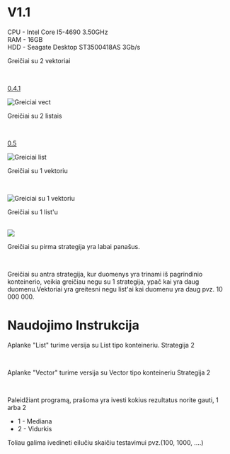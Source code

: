 # V1.1

CPU - Intel Core I5-4690 3.50GHz <br/>
RAM - 16GB <br/>
HDD - Seagate Desktop ST3500418AS 3Gb/s <br/>

<p>Greičiai su 2 vektoriai </p></br>

[0.4.1](https://github.com/RolandGulbinovic/ObjektProg/tree/0.4.1)


![Greiciai vect](https://imgur.com/HSMB1WL.png)

<p>Greičiai su 2 listais </p></br>

[0.5](https://github.com/RolandGulbinovic/ObjektProg/tree/0.5v)

![Greiciai list](https://imgur.com/GYdexg3.png)

<p>Greičiai su 1 vektoriu </p></br>

![Greiciai su 1 vektoriu](https://imgur.com/GLUQOd6.png)

<p>Greičiai su 1 list'u </p></br>
<img src="https://imgur.com/6CX2im3.png"/>


<p>Greičiai su pirma strategija yra labai panašus.<p/><br/>

<p>Greičiai su antra strategija, kur duomenys yra trinami iš pagrindinio konteinerio, veikia greičiau negu su 1 strategija, ypač kai yra daug duomenu.Vektoriai yra greitesni negu list'ai kai duomenu yra daug pvz. 10 000 000.
  
# Naudojimo Instrukcija

<p>Aplanke "List" turime versija su List tipo konteineriu. Strategija 2</p><br/>
<p>Aplanke "Vector" turime versija su Vector tipo konteineriu Strategija 2</p><br/>

<p> Paleidžiant programą, prašoma yra ivesti  kokius rezultatus norite gauti, 1 arba 2<p/>

* 1 - Mediana
* 2 - Vidurkis

<p>Toliau galima ivedineti eilučiu skaičiu testavimui pvz.(100, 1000, ....) <p/>
